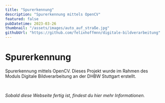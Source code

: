 ```yaml
---
title: "Spurerkennung"
description: "Spurerkennung mittels OpenCV"
featured: false
pubDatetime: 2023-03-26
thumbnail: "/assets/images/auto_auf_straße.jpg"
githubUrl: "https://github.com/felixhoffmnn/digitale-bildverarbeitung"
---
```


# Spurerkennung

Spurerkennung mittels OpenCV. Dieses Projekt wurde im Rahmen des Moduls Digitale Bildverarbeitung an der DHBW Stuttgart erstellt.

<br>

_Sobald diese Webseite fertig ist, findest du hier mehr Informationen._
